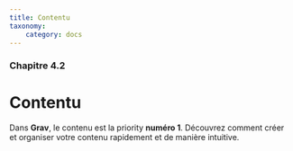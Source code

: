 ```yaml
---
title: Contentu
taxonomy:
    category: docs
---
```


### Chapitre 4.2

# Contentu

Dans **Grav**, le contenu est la priority **numéro 1**. Découvrez comment créer et organiser votre contenu rapidement et de manière intuitive.
